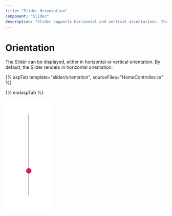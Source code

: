 ```yaml
---
title: "Slider Orientation"
component: "Slider"
description: "Slider supports horizontal and vertical orientations. The tooltip and ticks are also displayed in both orientations."
---
```


# Orientation

The Slider can be displayed, either in horizontal or vertical orientation. By default, the Slider renders in horizontal orientation.

{% aspTab template="slider/orientation", sourceFiles="HomeController.cs" %}

{% endaspTab %}

![ASP .NET Core - Slider - Orientation](./images/slider-orientation.png)